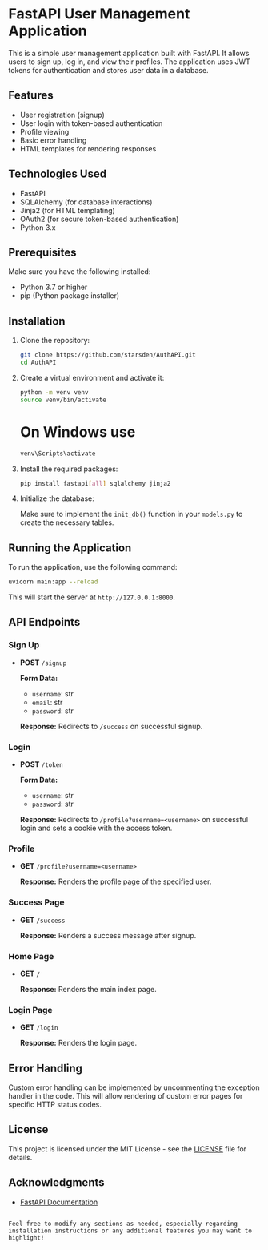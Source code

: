 # FastAPI User Management Application

This is a simple user management application built with FastAPI. It allows users to sign up, log in, and view their profiles. The application uses JWT tokens for authentication and stores user data in a database.

 ## Features

- User registration (signup)
- User login with token-based authentication
- Profile viewing
- Basic error handling
- HTML templates for rendering responses

## Technologies Used

- FastAPI
- SQLAlchemy (for database interactions)
- Jinja2 (for HTML templating)
- OAuth2 (for secure token-based authentication)
- Python 3.x

## Prerequisites

Make sure you have the following installed:

- Python 3.7 or higher
- pip (Python package installer)

## Installation

1. Clone the repository:

   ```bash
   git clone https://github.com/starsden/AuthAPI.git
   cd AuthAPI
   ```

2. Create a virtual environment and activate it:

   ```bash
   python -m venv venv
   source venv/bin/activate
   ```
   # On Windows use
   ```bash
   venv\Scripts\activate
   ```
4. Install the required packages:

   ```bash
   pip install fastapi[all] sqlalchemy jinja2
   ```

5. Initialize the database:

   Make sure to implement the `init_db()` function in your `models.py` to create the necessary tables.

## Running the Application

To run the application, use the following command:

```bash
uvicorn main:app --reload
```

This will start the server at `http://127.0.0.1:8000`.

## API Endpoints

### Sign Up

- **POST** `/signup`
  
  **Form Data:**
  - `username`: str
  - `email`: str
  - `password`: str
  
  **Response:** Redirects to `/success` on successful signup.

### Login

- **POST** `/token`
  
  **Form Data:**
  - `username`: str
  - `password`: str
  
  **Response:** Redirects to `/profile?username=<username>` on successful login and sets a cookie with the access token.

### Profile

- **GET** `/profile?username=<username>`
  
  **Response:** Renders the profile page of the specified user.

### Success Page

- **GET** `/success`
  
  **Response:** Renders a success message after signup.

### Home Page

- **GET** `/`
  
  **Response:** Renders the main index page.

### Login Page

- **GET** `/login`
  
  **Response:** Renders the login page.

## Error Handling

Custom error handling can be implemented by uncommenting the exception handler in the code. This will allow rendering of custom error pages for specific HTTP status codes.

## License

This project is licensed under the MIT License - see the [LICENSE](LICENSE) file for details.

## Acknowledgments

- [FastAPI Documentation](https://fastapi.tiangolo.com/)
```

Feel free to modify any sections as needed, especially regarding installation instructions or any additional features you may want to highlight!
